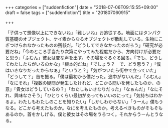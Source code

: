 +++
categories = ["suddenfiction"]
date = "2018-07-06T09:15:55+09:00"
draft = false
tags = ["suddenfiction"]
title = "201807060915"

+++

「子供って想像以上にできないね」「難しいね」お追従する。地面にはタンパク質基礎のオブジェクト、ケイ素からなるオブジェクトが散乱している。生物にこぎつけられなかったものの残骸だ。「どうしてできなかったのだろう」「研究が必要だね」「今のところ手当たり次第にやってみた程度だから、方向付けが必要だと思う」「ふむん」彼女は変な声を出す。その場をぐるぐる回る。「でも、どうしてわたしたちがいるのかな」「根本的だね」「でしょう？　で、どう思う？」「僕はいきなりだったからなぁ」「というと？」「気がついたら街中で立っていた」「どうして？」首を振る。「僕は最初から僕だった。途中がないんだ」「ふむん」「なにそれ」「複数の疑問が発生したけれど、どこから問いを発したものか、の意」「貴女はどうしているの？」「わたしもいきなりだった」「なぁんだ」「なにそれ、興味なさそう」「ひとりくらい最初があってもいいのにって」「気持ちはわかるよ。わたしもわたしのことを知りたい」「しかしわからない」「うーん」僕もうなる。どこから考えたものか。なにを考えたものか。考えるべきものがそもそもあるのか。首をかしげる。僕と彼女はその場をうろつく。それからうーんとうなる。

	
	
